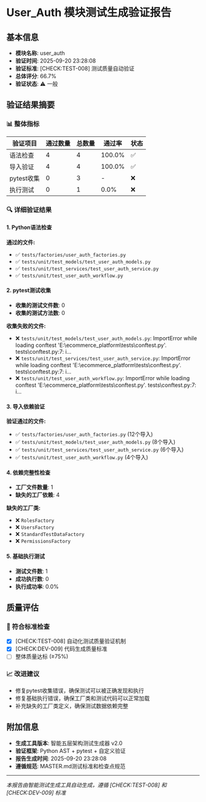 # User_Auth 模块测试生成验证报告

## 基本信息
- **模块名称**: user_auth
- **验证时间**: 2025-09-20 23:28:08
- **验证标准**: [CHECK:TEST-008] 测试质量自动验证
- **总体评分**: 66.7%
- **验证状态**: ⚠️ 一般

## 验证结果摘要

### 📊 整体指标
| 验证项目 | 通过数量 | 总数量 | 通过率 | 状态 |
|---------|---------|-------|-------|------|
| 语法检查 | 4 | 4 | 100.0% | ✅ |
| 导入验证 | 4 | 4 | 100.0% | ✅ |
| pytest收集 | 0 | 3 | - | ❌ |
| 执行测试 | 0 | 1 | 0.0% | ❌ |

### 🔍 详细验证结果

#### 1. Python语法检查
**通过的文件:**
- ✅ `tests/factories/user_auth_factories.py`
- ✅ `tests/unit/test_models/test_user_auth_models.py`
- ✅ `tests/unit/test_services/test_user_auth_service.py`
- ✅ `tests/unit/test_user_auth_workflow.py`


#### 2. pytest测试收集
- **收集的测试文件数**: 0
- **收集的测试方法数**: 0

**收集失败的文件:**
- ❌ `tests/unit/test_models/test_user_auth_models.py`: ImportError while loading conftest 'E:\ecommerce_platform\tests\conftest.py'.
tests\conftest.py:7: i...
- ❌ `tests/unit/test_services/test_user_auth_service.py`: ImportError while loading conftest 'E:\ecommerce_platform\tests\conftest.py'.
tests\conftest.py:7: i...
- ❌ `tests/unit/test_user_auth_workflow.py`: ImportError while loading conftest 'E:\ecommerce_platform\tests\conftest.py'.
tests\conftest.py:7: i...


#### 3. 导入依赖验证
**验证通过的文件:**
- ✅ `tests/factories/user_auth_factories.py` (12个导入)
- ✅ `tests/unit/test_models/test_user_auth_models.py` (8个导入)
- ✅ `tests/unit/test_services/test_user_auth_service.py` (6个导入)
- ✅ `tests/unit/test_user_auth_workflow.py` (4个导入)


#### 4. 依赖完整性检查
- **工厂文件数量**: 1
- **缺失的工厂依赖**: 4

**缺失的工厂类:**
- ❌ `RolesFactory`
- ❌ `UsersFactory`
- ❌ `StandardTestDataFactory`
- ❌ `PermissionsFactory`


#### 5. 基础执行测试
- **测试文件数**: 1
- **成功执行数**: 0
- **执行成功率**: 0.0%

## 质量评估

### 🎯 符合标准检查
- [x] [CHECK:TEST-008] 自动化测试质量验证机制
- [x] [CHECK:DEV-009] 代码生成质量标准
- [ ] 整体质量达标 (≥75%)

### 📈 改进建议
- 修复pytest收集错误，确保测试可以被正确发现和执行
- 修复基础执行错误，确保工厂类和测试代码可以正常加载
- 补充缺失的工厂类定义，确保测试数据依赖完整


## 附加信息
- **生成工具版本**: 智能五层架构测试生成器 v2.0
- **验证框架**: Python AST + pytest + 自定义验证
- **报告生成时间**: 2025-09-20 23:28:08
- **遵循规范**: MASTER.md测试标准和检查点规范

---
*本报告由智能测试生成工具自动生成，遵循 [CHECK:TEST-008] 和 [CHECK:DEV-009] 标准*
